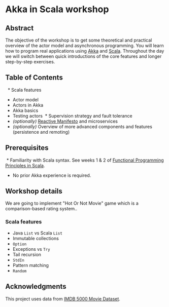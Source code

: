 # Akka in Scala workshop

## Abstract
The objective of the workshop is to get some theoretical and practical overview of the actor model and asynchronous programming. You will learn how to program real applications using [Akka](http://akka.io/) and [Scala](https://www.scala-lang.org/). Throughout the day we will switch between quick introductions of the core features and longer step-by-step exercises.

## Table of Contents
   * Scala features
  * Actor model 
  * Actors in Akka
  * Akka basics
  * Testing actors
   * Supervision strategy and fault tolerance
  * *(optionally)* [Reactive Manifesto](http://www.reactivemanifesto.org/) and microservices
  * *(optionally)* Overview of more advanced components and features  (persistence and remoting)

## Prerequisites
   * Familiarity with Scala syntax. See weeks 1 & 2 of [Functional Programming Principles in Scala](https://www.coursera.org/course/progfun).
  * No prior Akka experience is required.

## Workshop details
 
We are going to implement "Hot Or Not Movie" game which is a comparison-based rating system..
 
### Scala features
  * Java `List` vs Scala `List`
  * Immutable collections
  * `Option`
  * Exceptions vs `Try` 
  * Tail recursion
  * `StdIn`
  * Pattern matching
  * `Random`

## Acknowledgments
This project uses data from [IMDB 5000 Movie Dataset](https://www.kaggle.com/deepmatrix/imdb-5000-movie-dataset).